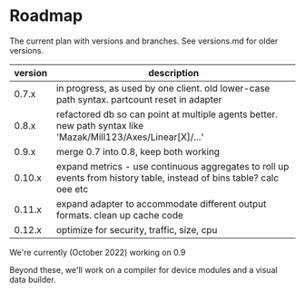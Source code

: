 # Roadmap

The current plan with versions and branches. See versions.md for older versions. 

| version | description |
| -------- | ------------ |
| 0.7.x | in progress, as used by one client. old lower-case path syntax. partcount reset in adapter |
| 0.8.x | refactored db so can point at multiple agents better. new path syntax like 'Mazak/Mill123/Axes/Linear[X]/...' |
| 0.9.x | merge 0.7 into 0.8, keep both working |
| 0.10.x | expand metrics - use continuous aggregates to roll up events from history table, instead of bins table? calc oee etc |
| 0.11.x | expand adapter to accommodate different output formats. clean up cache code |
| 0.12.x | optimize for security, traffic, size, cpu |

We're currently (October 2022) working on 0.9

Beyond these, we'll work on a compiler for device modules and a visual data builder. 

